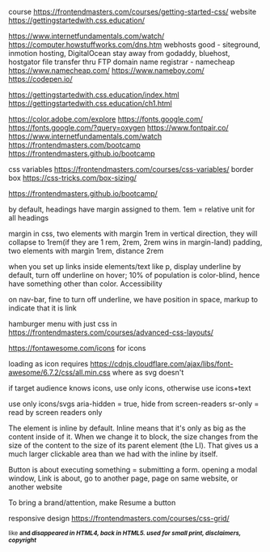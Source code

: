 course https://frontendmasters.com/courses/getting-started-css/
website https://gettingstartedwith.css.education/

https://www.internetfundamentals.com/watch/
https://computer.howstuffworks.com/dns.htm
webhosts good - siteground, inmotion hosting, DigitalOcean
stay away from godaddy, bluehost, hostgator
file transfer thru FTP 
domain name registrar - namecheap 
https://www.namecheap.com/
https://www.nameboy.com/
https://codepen.io/

https://gettingstartedwith.css.education/index.html
https://gettingstartedwith.css.education/ch1.html

https://color.adobe.com/explore
https://fonts.google.com/
https://fonts.google.com/?query=oxygen
https://www.fontpair.co/
https://www.internetfundamentals.com/watch
https://frontendmasters.com/bootcamp
https://frontendmasters.github.io/bootcamp

css variables 
https://frontendmasters.com/courses/css-variables/
border box
https://css-tricks.com/box-sizing/


https://frontendmasters.github.io/bootcamp/

by default, headings have margin assigned to them. 1em = relative unit for all headings

margin in css, two elements with margin 1rem in vertical direction, they will collapse to 1rem(if they are 1 rem, 2rem, 2rem wins in margin-land)
padding, two elements with margin 1rem, distance 2rem

when you set up links inside elements/text like p, display underline by default, turn off underline on hover; 10% of population is color-blind, hence have something other than color. Accessibility

on nav-bar, fine to turn off underline, we have position in space, markup to indicate that it is link

hamburger menu with just css in https://frontendmasters.com/courses/advanced-css-layouts/

https://fontawesome.com/icons
for icons

loading as icon requires https://cdnjs.cloudflare.com/ajax/libs/font-awesome/6.7.2/css/all.min.css
where as svg doesn't

if target audience knows icons, use only icons, otherwise use icons+text

use only icons/svgs
aria-hidden = true, hide from screen-readers
sr-only = read by screen readers only

The <a> element is inline by default. Inline means that it's only as big as the content inside of it. When we change it to block, the size changes from the size of the content to the size of its parent element (the LI). That gives us a much larger clickable area than we had with the inline <a> by itself.

Button is about executing something = submitting a form. opening a modal window, 
Link is about, go to another page, page on same website, or another website

To bring a brand/attention, make Resume a button

responsive design
https://frontendmasters.com/courses/css-grid/

<small> like <b> and <i> disappeared in HTML4, back in HTML5.
used for small print, disclaimers, copyright